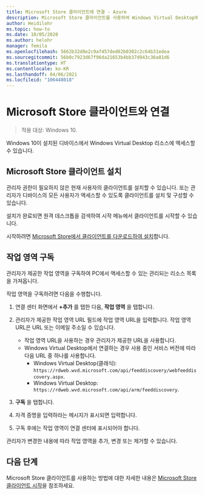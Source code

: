```yaml
---
title: Microsoft Store 클라이언트에 연결 - Azure
description: Microsoft Store 클라이언트를 사용하여 Windows Virtual Desktop에 연결하는 방법.
author: Heidilohr
ms.topic: how-to
ms.date: 10/05/2020
ms.author: helohr
manager: femila
ms.openlocfilehash: 5662b32d8e2c9af457ded62b0302c2c64b31edea
ms.sourcegitcommit: 56b0c7923d67f96da21653b4bb37d943c36a81d6
ms.translationtype: HT
ms.contentlocale: ko-KR
ms.lasthandoff: 04/06/2021
ms.locfileid: "106448018"
---
```

# <a name="connect-with-the-microsoft-store-client"></a>Microsoft Store 클라이언트와 연결

>적용 대상: Windows 10.

Windows 10이 설치된 디바이스에서 Windows Virtual Desktop 리소스에 액세스할 수 있습니다.

## <a name="install-the-microsoft-store-client"></a>Microsoft Store 클라이언트 설치

관리자 권한이 필요하지 않은 현재 사용자의 클라이언트를 설치할 수 있습니다. 또는 관리자가 디바이스의 모든 사용자가 액세스할 수 있도록 클라이언트를 설치 및 구성할 수 있습니다.

설치가 완료되면 원격 데스크톱을 검색하여 시작 메뉴에서 클라이언트를 시작할 수 있습니다.

시작하려면 [Microsoft Store에서 클라이언트를 다운로드하여 설치](https://www.microsoft.com/store/productId/9WZDNCRFJ3PS)합니다.

## <a name="subscribe-to-a-workspace"></a>작업 영역 구독

관리자가 제공한 작업 영역을 구독하여 PC에서 액세스할 수 있는 관리되는 리소스 목록을 가져옵니다.

작업 영역을 구독하려면 다음을 수행합니다.

1. 연결 센터 화면에서 **+추가** 를 탭한 다음, **작업 영역** 을 탭합니다.
2. 관리자가 제공한 작업 영역 URL 필드에 작업 영역 URL을 입력합니다. 작업 영역 URL은 URL 또는 이메일 주소일 수 있습니다.
   
   - 작업 영역 URL을 사용하는 경우 관리자가 제공한 URL을 사용합니다.
   - Windows Virtual Desktop에서 연결하는 경우 사용 중인 서비스 버전에 따라 다음 URL 중 하나를 사용합니다.
       - Windows Virtual Desktop(클래식): `https://rdweb.wvd.microsoft.com/api/feeddiscovery/webfeeddiscovery.aspx`.
       - Windows Virtual Desktop: `https://rdweb.wvd.microsoft.com/api/arm/feeddiscovery`.
  
3. **구독** 을 탭합니다.
4. 자격 증명을 입력하라는 메시지가 표시되면 입력합니다.
5. 구독 후에는 작업 영역이 연결 센터에 표시되어야 합니다.

관리자가 변경한 내용에 따라 작업 영역을 추가, 변경 또는 제거할 수 있습니다.

## <a name="next-steps"></a>다음 단계

Microsoft Store 클라이언트를 사용하는 방법에 대한 자세한 내용은 [Microsoft Store 클라이언트 시작](/windows-server/remote/remote-desktop-services/clients/windows/)을 참조하세요.